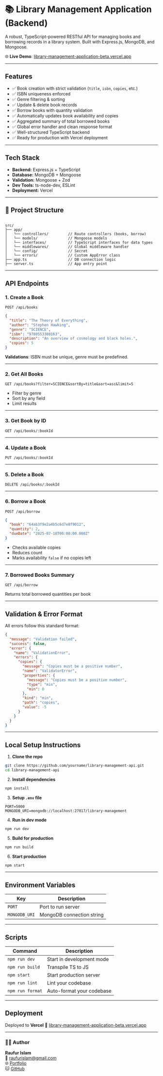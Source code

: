# 📚 Library Management Application (Backend)

A robust, TypeScript-powered RESTful API for managing books and borrowing records in a library system. Built with Express.js, MongoDB, and Mongoose.

🌐 **Live Demo**: [library-management-application-beta.vercel.app](https://library-management-application-beta.vercel.app)

---

## Features

- ✅ Book creation with strict validation (`title`, `isbn`, `copies`, etc.)
- ✅ ISBN uniqueness enforced
- ✅ Genre filtering & sorting
- ✅ Update & delete book records
- ✅ Borrow books with quantity validation
- ✅ Automatically updates book availability and copies
- ✅ Aggregated summary of total borrowed books
- ✅ Global error handler and clean response format
- ✅ Well-structured TypeScript backend
- ✅ Ready for production with Vercel deployment

---

## **Tech Stack**

- **Backend:** Express.js + TypeScript
- **Database:** MongoDB + Mongoose
- **Validation:** Mongoose + Zod
- **Dev Tools:** ts-node-dev, ESLint
- **Deployment:** Vercel

---

## 📁 Project Structure

```

src/
├── app/
│   └── controllers/         // Route controllers (books, borrow)
│   └── models/              // Mongoose models
│   └── interfaces/          // TypeScript interfaces for data types
│   └── middlewares/         // Global middleware handler
│   └── config/              // Secret
│   └── errors/              // Custom AppError class
├── app.ts                   // DB connection logic
├── server.ts                // App entry point

```

---

## **API Endpoints**

### 1. Create a Book

`POST /api/books`

```json
{
  "title": "The Theory of Everything",
  "author": "Stephen Hawking",
  "genre": "SCIENCE",
  "isbn": "9780553380163",
  "description": "An overview of cosmology and black holes.",
  "copies": 5
}
```

**Validations**: ISBN must be unique, genre must be predefined.

---

### 2. Get All Books

`GET /api/books?filter=SCIENCE&sortBy=title&sort=asc&limit=5`

- Filter by genre
- Sort by any field
- Limit results

---

### 3. Get Book by ID

`GET /api/books/:bookId`

---

### 4. Update a Book

`PUT /api/books/:bookId`

---

### 5. Delete a Book

`DELETE /api/books/:bookId`

---

### 6. Borrow a Book

`POST /api/borrow`

```json
{
  "book": "64ab3f9e2a4b5c6d7e8f9012",
  "quantity": 2,
  "dueDate": "2025-07-18T00:00:00.000Z"
}
```

- Checks available copies
- Reduces count
- Marks availability `false` if no copies left

---

### 7. Borrowed Books Summary

`GET /api/borrow`

Returns total borrowed quantities per book

---

## **Validation & Error Format**

All errors follow this standard format:

```json
{
  "message": "Validation failed",
  "success": false,
  "error": {
    "name": "ValidationError",
    "errors": {
      "copies": {
        "message": "Copies must be a positive number",
        "name": "ValidatorError",
        "properties": {
          "message": "Copies must be a positive number",
          "type": "min",
          "min": 0
        },
        "kind": "min",
        "path": "copies",
        "value": -5
      }
    }
  }
}
```

---

## **Local Setup Instructions**

1. **Clone the repo**

```bash
git clone https://github.com/yourname/library-management-api.git
cd library-management-api
```

2. **Install dependencies**

```bash
npm install
```

3. **Setup `.env` file**

```env
PORT=5000
MONGODB_URI=mongodb://localhost:27017/library-management
```

4. **Run in dev mode**

```bash
npm run dev
```

5. **Build for production**

```bash
npm run build
```

6. **Start production**

```bash
npm start
```

---

## **Environment Variables**

| Key           | Description               |
| ------------- | ------------------------- |
| `PORT`        | Port to run server        |
| `MONGODB_URI` | MongoDB connection string |

---

## **Scripts**

| Command          | Description               |
| ---------------- | ------------------------- |
| `npm run dev`    | Start in development mode |
| `npm run build`  | Transpile TS to JS        |
| `npm start`      | Start production server   |
| `npm run lint`   | Lint your codebase        |
| `npm run format` | Auto-format your codebase |

---

## **Deployment**

Deployed to **Vercel**
🔗 [library-management-application-beta.vercel.app](https://library-management-application-beta.vercel.app)

---

### 👨‍💻 Author

**Raufur Islam** <br>
📧 [raufurislam@gmail.com](mailto:raufurislam@gmail.com) <br>
🌐 [Portfolio](https://raufurislam-portfolio.web.app) <br>
🐱 [GitHub](https://github.com/raufurislam) <br>
